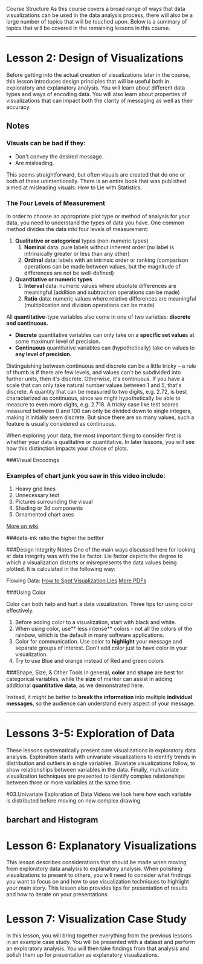 Course Structure
As this course covers a broad range of ways that data visualizations can be used in the data analysis process, there will also be a large number of topics that will be touched upon. Below is a summary of topics that will be covered in the remaining lessons in this course.

---

# Lesson 2: Design of Visualizations
Before getting into the actual creation of visualizations later in the course, this lesson introduces design principles that will be useful both in exploratory and explanatory analysis. You will learn about different data types and ways of encoding data. You will also learn about properties of visualizations that can impact both the clarity of messaging as well as their accuracy.
## Notes

### Visuals can be bad if they:
- Don't convey the desired message.
- Are misleading.

This seems straightforward, but often visuals are created that do one or both of these unintentionally. There is an entire book that was published aimed at misleading visuals: How to Lie with Statistics.

### The Four Levels of Measurement
In order to choose an appropriate plot type or method of analysis for your data, you need to understand the types of data you have. One common method divides the data into four levels of measurement:

1. **Qualitative or categorica**l types (non-numeric types)
   1. **Nominal** data: pure labels without inherent order (no label is intrinsically greater or less than any other)
   2. **Ordinal** data: labels with an intrinsic order or ranking (comparison operations can be made between values, but the magnitude of differences are not be well-defined)
2. **Quantitative or numeric types**
   1. **Interval** data: numeric values where absolute differences are meaningful (addition and subtraction operations can be made)
   2. **Ratio** data: numeric values where relative differences are meaningful (multiplication and division operations can be made)


All **quantitative**-type variables also come in one of two varieties: **discrete and continuous.**

- **Discrete** quantitative variables can only take on a **specific set value**s at some maximum level of precision.
- **Continuous** quantitative variables can (hypothetically) take on values to **any level of precision.**

Distinguishing between continuous and discrete can be a little tricky – a rule of thumb is if there are few levels, and values can't be subdivided into further units, then it's discrete. Otherwise, it's continuous. If you have a scale that can only take natural number values between 1 and 5, that's discrete. A quantity that can be measured to two digits, e.g. 2.72, is best characterized as continuous, since we might hypothetically be able to measure to even more digits, e.g. 2.718. A tricky case like test scores measured between 0 and 100 can only be divided down to single integers, making it initially seem discrete. But since there are so many values, such a feature is usually considered as continuous.

When exploring your data, the most important thing to consider first is whether your data is qualitative or quantitative. In later lessons, you will see how this distinction impacts your choice of plots.

###Visual Encodings

### Examples of chart junk you saw in this video include:
1. Heavy grid lines
2. Unnecessary text
3. Pictures surrounding the visual
4. Shading or 3d components
5. Ornamented chart axes

[More on wiki](https://video.udacity-data.com/topher/2019/November/5dcc693a_chartjunk-wikipedia/chartjunk-wikipedia.pdf)

###data-ink ratio
the higher the bettter

###Design Integrity Notes
One of the main ways discussed here for looking at data integrity was with the lie factor. Lie factor depicts the degree to which a visualization distorts or misrepresents the data values being plotted. It is calculated in the following way:

Flowing Data: [How to Spot Visualization Lies](https://flowingdata.com/2017/02/09/how-to-spot-visualization-lies/)
[More PDFs](https://video.udacity-data.com/topher/2019/November/5dc4a59c_how-to-spot-visualization-lies-flowingdata/how-to-spot-visualization-lies-flowingdata.pdf)

###Using Color

Color can both help and hurt a data visualization. Three tips for using color effectively.

1. Before adding color to a visualization, start with black and white.
2. When using color, use** less intense** colors - not all the colors of the rainbow, which is the default in many software applications.
3. Color for communication. Use color to **highlight** your message and separate groups of interest. Don't add color just to have color in your visualization.
4. Try to use Blue and orange instead of Red and green colors

###Shape, Size, & Other Tools
In general, **color** and **shape** are best for categorical variables, while the **size** of marker can assist in adding additional **quantitative** **data**, as we demonstrated here.

Instead, it might be better to **break the information** into multiple **individual messages**, so the audience can understand every aspect of your message.

---

# Lessons 3-5: Exploration of Data
These lessons systematically present core visualizations in exploratory data analysis. Exploration starts with univariate visualizations to identify trends in distribution and outliers in single variables. Bivariate visualizations follow, to show relationships between variables in the data. Finally, multivariate visualization techniques are presented to identify complex relationships between three or more variables at the same time.

#03.Univariate Exploration of Data Videos
we look here how each variable is distributed before moving on new complex drawing

## barchart and Histogram



# Lesson 6: Explanatory Visualizations
This lesson describes considerations that should be made when moving from exploratory data analysis to explanatory analysis. When polishing visualizations to present to others, you will need to consider what findings you want to focus on and how to use visualization techniques to highlight your main story. This lesson also provides tips for presentation of results and how to iterate on your presentations.

# Lesson 7: Visualization Case Study
In this lesson, you will bring together everything from the previous lessons in an example case study. You will be presented with a dataset and perform an exploratory analysis. You will then take findings from that analysis and polish them up for presentation as explanatory visualizations.
